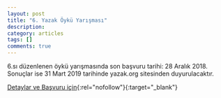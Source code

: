 ```yaml
---
layout: post
title: "6. Yazak Öykü Yarışması"
description: 
category: articles
tags: []
comments: true
---
```


6.sı düzenlenen öykü yarışmasında son başvuru tarihi: 28 Aralık 2018. Sonuçlar ise 31 Mart 2019 tarihinde yazak.org sitesinden duyurulacaktır.

[Detaylar ve Başvuru için](https://www.yazak.org/?utm_source=edebiyatyarismalari.com&utm_medium=affiliate){:rel="nofollow"}{:target="_blank"}